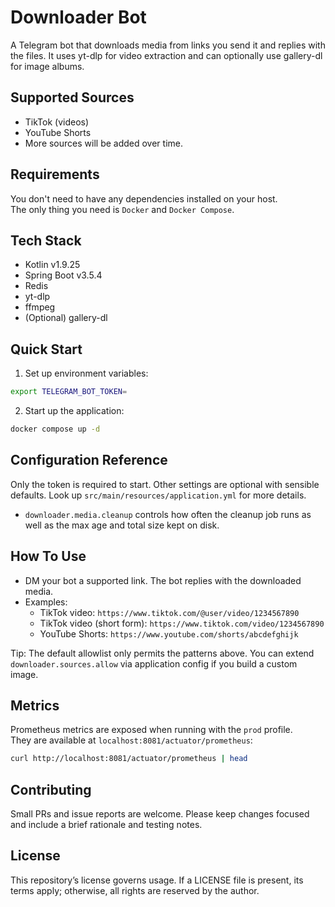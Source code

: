 # Downloader Bot
A Telegram bot that downloads media from links you send it and replies with the files.
It uses yt-dlp for video extraction and can optionally use gallery-dl for image albums.

## Supported Sources
- TikTok (videos)
- YouTube Shorts
- More sources will be added over time.

## Requirements
You don't need to have any dependencies installed on your host.  
The only thing you need is `Docker` and `Docker Compose`.

## Tech Stack
- Kotlin v1.9.25
- Spring Boot v3.5.4
- Redis
- yt-dlp
- ffmpeg
- (Optional) gallery-dl

## Quick Start
1. Set up environment variables:
```bash
export TELEGRAM_BOT_TOKEN=
```
2. Start up the application:
```bash
docker compose up -d
```

## Configuration Reference
Only the token is required to start. Other settings are optional with sensible defaults.
Look up `src/main/resources/application.yml` for more details.
- `downloader.media.cleanup` controls how often the cleanup job runs as well as the max age and total size kept on disk.

## How To Use
- DM your bot a supported link. The bot replies with the downloaded media.
- Examples:
  - TikTok video: `https://www.tiktok.com/@user/video/1234567890`
  - TikTok video (short form): `https://www.tiktok.com/video/1234567890`
  - YouTube Shorts: `https://www.youtube.com/shorts/abcdefghijk`

Tip: The default allowlist only permits the patterns above. You can extend `downloader.sources.allow` via application config if you build a custom image.

## Metrics
Prometheus metrics are exposed when running with the `prod` profile.  
They are available at `localhost:8081/actuator/prometheus`:
```bash
curl http://localhost:8081/actuator/prometheus | head
```

## Contributing
Small PRs and issue reports are welcome. Please keep changes focused and include a brief rationale and testing notes.

## License
This repository’s license governs usage. If a LICENSE file is present, its terms apply; otherwise, all rights are reserved by the author.
